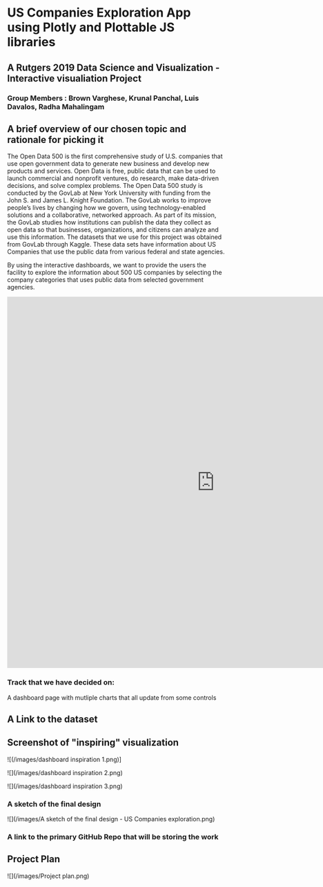# US Companies Exploration App using Plotly and Plottable JS libraries

## A Rutgers 2019 Data Science and Visualization - Interactive visualiation Project

### Group Members :  Brown Varghese, Krunal Panchal, Luis Davalos, Radha Mahalingam

## A brief overview of our chosen topic and rationale for picking it

The Open Data 500 is the first comprehensive study of U.S. companies that use open government data to generate new business and develop new products and services. Open Data is free, public data that can be used to launch commercial and nonprofit ventures, do research, make data-driven decisions, and solve complex problems.
The Open Data 500 study is conducted by the GovLab at New York University with funding from the John S. and James L. Knight Foundation. The GovLab works to improve people’s lives by changing how we govern, using technology-enabled solutions and a collaborative, networked approach. As part of its mission, the GovLab studies how institutions can publish the data they collect as open data so that businesses, organizations, and citizens can analyze and use this information.
The datasets that we use for this project was obtained from GovLab through Kaggle.  These data sets have information about US Companies that use the public data from various federal and state agencies.

By using the interactive dashboards, we want to provide the users the facility to explore the information about 500 US companies by selecting the company categories that uses public data from selected government agencies.

<iframe src="http://www.opendata500.com/chart/" width="960" height="860" marginwidth="0" marginheight="50" scrolling="no" frameborder="0"></iframe>

### Track that we have decided on:

A dashboard page with mutliple charts that all update from some controls

## A Link to the dataset


## Screenshot of "inspiring" visualization

![(/images/dashboard inspiration 1.png)]

![](/images/dashboard inspiration 2.png)

![](/images/dashboard inspiration 3.png)

### A sketch of the final design

![](/images/A sketch of the final design - US Companies exploration.png)


### A link to the primary GitHub Repo that will be storing the work


## Project Plan

![](/images/Project plan.png)
